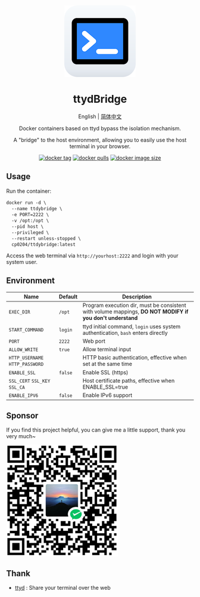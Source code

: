 <div align="center">

![logo](img/icon.png)

# ttydBridge

English | [简体中文](/README_CN.md)

Docker containers based on ttyd bypass the isolation mechanism.

A "bridge" to the host environment, allowing you to easily use the host terminal in your browser.

[![docker tag][docker-tag-image]][github-url] [![docker pulls][docker-pulls-image]][docker-url] [![docker image size][docker-image-size-image]][docker-url]

[docker-tag-image]: https://img.shields.io/docker/v/cp0204/ttydbridge
[docker-pulls-image]: https://img.shields.io/docker/pulls/cp0204/ttydbridge
[docker-image-size-image]: https://img.shields.io/docker/image-size/cp0204/ttydbridge
[github-url]: https://github.com/Cp0204/ttydbridge
[docker-url]: https://hub.docker.com/r/cp0204/ttydbridge

</div>

## Usage

Run the container:

```shell
docker run -d \
  --name ttdybridge \
  -e PORT=2222 \
  -v /opt:/opt \
  --pid host \
  --privileged \
  --restart unless-stopped \
  cp0204/ttdybridge:latest
```

Access the web terminal via `http://yourhost:2222` and login with your system user.

## Environment

| Name                            | Default | Description                                                                                               |
| ------------------------------- | ------- | --------------------------------------------------------------------------------------------------------- |
| `EXEC_DIR`                      | `/opt`  | Program execution dir, must be consistent with volume mappings, **DO NOT MODIFY if you don't understand** |
| `START_COMMAND`                 | `login` | ttyd initial command, `login` uses system authentication, `bash` enters directly                          |
| `PORT`                          | `2222`  | Web port                                                                                                  |
| `ALLOW_WRITE`                   | `true`  | Allow terminal input                                                                                      |
| `HTTP_USERNAME` `HTTP_PASSWORD` |         | HTTP basic authentication, effective when set at the same time                                            |
| `ENABLE_SSL`                    | `false` | Enable SSL (https)                                                                                        |
| `SSL_CERT` `SSL_KEY` `SSL_CA`   |         | Host certificate paths, effective when ENABLE_SSL=true                                                    |
| `ENABLE_IPV6`                   | `false` | Enable IPv6 support                                                                                       |

## Sponsor

If you find this project helpful, you can give me a little support, thank you very much~

![WeChatPay](img/wechat_pay_qrcode.png)

## Thank

- [ttyd](https://github.com/tsl0922/ttyd) : Share your terminal over the web
